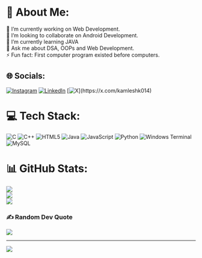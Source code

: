 # 💫 About Me:
🔭 I’m currently working on Web Development.<br>👯 I’m looking to collaborate on Android Development.<br>🌱 I’m currently learning JAVA<br>💬 Ask me about DSA, OOPs and Web Development.<br>⚡ Fun fact: First computer program existed before computers.


## 🌐 Socials:
[![Instagram](https://img.shields.io/badge/Instagram-%23E4405F.svg?logo=Instagram&logoColor=white)](https://instagram.com/kamlesh.014) [![LinkedIn](https://img.shields.io/badge/LinkedIn-%230077B5.svg?logo=linkedin&logoColor=white)](https://linkedin.com/in/kamlesh-kadam-58bbb0295) [![X]([https://img.shields.io/badge/X-black.svg?logo=X&logoColor=white](https://www.google.com/url?sa=i&url=https%3A%2F%2Fin.pinterest.com%2Fpin%2Fx-logo-twitter--268456827780279365%2F&psig=AOvVaw1xrkiE0XE5RZ2djGZ77hzC&ust=1725520851293000&source=images&cd=vfe&opi=89978449&ved=0CBQQjRxqFwoTCMi6haPgqIgDFQAAAAAdAAAAABAE))](https://x.com/kamleshk014) 

# 💻 Tech Stack:
![C](https://img.shields.io/badge/c-%2300599C.svg?style=for-the-badge&logo=c&logoColor=white) ![C++](https://img.shields.io/badge/c++-%2300599C.svg?style=for-the-badge&logo=c%2B%2B&logoColor=white) ![HTML5](https://img.shields.io/badge/html5-%23E34F26.svg?style=for-the-badge&logo=html5&logoColor=white) ![Java](https://img.shields.io/badge/java-%23ED8B00.svg?style=for-the-badge&logo=openjdk&logoColor=white) ![JavaScript](https://img.shields.io/badge/javascript-%23323330.svg?style=for-the-badge&logo=javascript&logoColor=%23F7DF1E) ![Python](https://img.shields.io/badge/python-3670A0?style=for-the-badge&logo=python&logoColor=ffdd54) ![Windows Terminal](https://img.shields.io/badge/Windows%20Terminal-%234D4D4D.svg?style=for-the-badge&logo=windows-terminal&logoColor=white) ![MySQL](https://img.shields.io/badge/mysql-4479A1.svg?style=for-the-badge&logo=mysql&logoColor=white)
# 📊 GitHub Stats:
![](https://github-readme-stats.vercel.app/api?username=kamlesh014&theme=dark&hide_border=false&include_all_commits=false&count_private=false)<br/>
![](https://github-readme-streak-stats.herokuapp.com/?user=kamlesh014&theme=dark&hide_border=false)<br/>
![](https://github-readme-stats.vercel.app/api/top-langs/?username=kamlesh014&theme=dark&hide_border=false&include_all_commits=false&count_private=false&layout=compact)

### ✍️ Random Dev Quote
![](https://quotes-github-readme.vercel.app/api?type=horizontal&theme=radical)

---
[![](https://visitcount.itsvg.in/api?id=kamlesh014&icon=0&color=0)](https://visitcount.itsvg.in)

<!-- Proudly created with GPRM ( https://gprm.itsvg.in ) -->
